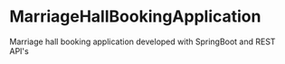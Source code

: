 # MarriageHallBookingApplication
 Marriage hall booking application developed with SpringBoot and REST API's
